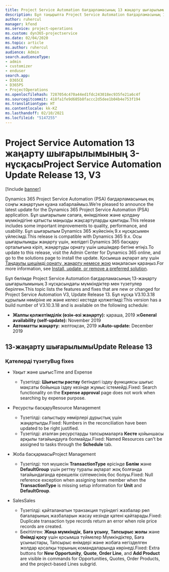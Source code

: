 ```yaml
---
title: Project Service Automation бағдарламасының 13 жаңарту шығарылымы 3-нұсқасындағы жаңалықтар немесе өзгерістер
description: Бұл тақырыпта Project Service Automation бағдарламасының 13-жаңарту шығарылымының 3 нұсқасындағы жаңалықтар туралы ақпарат беріледі.
author: ruhercul
manager: kfend
ms.service: project-operations
ms.custom: dyn365-projectservice
ms.date: 02/04/2020
ms.topic: article
ms.author: ruhercul
audience: Admin
search.audienceType:
- admin
- customizer
- enduser
search.app:
- D365CE
- D365PS
- ProjectOperations
ms.openlocfilehash: 7287054c470a44ed1fdc243018ec935fe21a6c4f
ms.sourcegitcommit: 418fa1fe9d605b8faccc2d5dee1b04b4e753f194
ms.translationtype: HT
ms.contentlocale: kk-KZ
ms.lasthandoff: 02/10/2021
ms.locfileid: "5147255"
---
```

# <a name="project-service-automation-update-release-13-v3"></a><span data-ttu-id="b7d4f-103">Project Service Automation 13 жаңарту шығарылымының 3-нұсқасы</span><span class="sxs-lookup"><span data-stu-id="b7d4f-103">Project Service Automation Update Release 13, V3</span></span>

[!include [banner](../includes/psa-now-project-operations.md)]

<span data-ttu-id="b7d4f-104">Dynamics 365 Project Service Automation (PSA) бағдарламасының ең соңғы жаңартуын қуана хабарлаймыз.</span><span class="sxs-lookup"><span data-stu-id="b7d4f-104">We’re pleased to announce the latest update for the Dynamics 365 Project Service Automation (PSA) application.</span></span> <span data-ttu-id="b7d4f-105">Бұл шығарылым сапаға, өнімділікке және қолдану мүмкіндігіне қатысты маңызды жақсартуларды қамтиды.</span><span class="sxs-lookup"><span data-stu-id="b7d4f-105">This release includes some important improvements to quality, performance, and usability.</span></span> <span data-ttu-id="b7d4f-106">Бұл шығарылым Dynamics 365 жүйесінің 9.x нұсқасымен үйлесімді.</span><span class="sxs-lookup"><span data-stu-id="b7d4f-106">This release is compatible with Dynamics 365 9.x.</span></span> <span data-ttu-id="b7d4f-107">Осы шығарылымды жаңарту үшін, желідегі Dynamics 365 басқару орталығына кіріп, жаңартуды орнату үшін шешімдер бетіне өтіңіз.</span><span class="sxs-lookup"><span data-stu-id="b7d4f-107">To update to this release, visit the Admin Center for Dynamics 365 online, and go to the solutions page to install the update.</span></span> <span data-ttu-id="b7d4f-108">Қосымша ақпарат алу үшін [Таңдаулы шешімді орнату, жаңарту немесе жою](https://docs.microsoft.com/power-platform/admin/install-remove-preferred-solution) мақаласын қараңыз.</span><span class="sxs-lookup"><span data-stu-id="b7d4f-108">For more information, see [Install, update, or remove a preferred solution](https://docs.microsoft.com/power-platform/admin/install-remove-preferred-solution).</span></span>

<span data-ttu-id="b7d4f-109">Бұл бөлімде Project Service Automation бағдарламасының 13-жаңарту шығарылымының 3 нұсқасындағы мүмкіндіктер мен түзетулер берілген.</span><span class="sxs-lookup"><span data-stu-id="b7d4f-109">This topic lists the features and fixes that are new or changed for Project Service Automation V3, Update Release 13.</span></span> <span data-ttu-id="b7d4f-110">Бұл нұсқа V3.10.3.18 құрылым нөміріне ие және келесі кестеде қолжетімді:</span><span class="sxs-lookup"><span data-stu-id="b7d4f-110">This version has a build number of V3.10.3.18 and is available on the following schedule:</span></span>

- <span data-ttu-id="b7d4f-111">**Жалпы қолжетімділік (өзін-өзі жаңарту):** қараша, 2019 ж</span><span class="sxs-lookup"><span data-stu-id="b7d4f-111">**General availability (self-update):** November 2019</span></span>
- <span data-ttu-id="b7d4f-112">**Автоматты жаңарту:** желтоқсан, 2019 ж</span><span class="sxs-lookup"><span data-stu-id="b7d4f-112">**Auto-update:** December 2019</span></span>


## <a name="update-release-13"></a><span data-ttu-id="b7d4f-113">13-жаңарту шығарылымы</span><span class="sxs-lookup"><span data-stu-id="b7d4f-113">Update Release 13</span></span> 

### <a name="bug-fixes"></a><span data-ttu-id="b7d4f-114">Қателерді түзету</span><span class="sxs-lookup"><span data-stu-id="b7d4f-114">Bug fixes</span></span>

- <span data-ttu-id="b7d4f-115">Уақыт және шығыс</span><span class="sxs-lookup"><span data-stu-id="b7d4f-115">Time and Expense</span></span>

     - <span data-ttu-id="b7d4f-116">Түзетілді: **Шығысты растау** бетіндегі іздеу функциясы шығыс мақсаты бойынша іздеу кезінде жұмыс істемейді.</span><span class="sxs-lookup"><span data-stu-id="b7d4f-116">Fixed: Search functionality on the **Expense approval** page does not work when searching by expense purpose.</span></span>

- <span data-ttu-id="b7d4f-117">Ресурсты басқару</span><span class="sxs-lookup"><span data-stu-id="b7d4f-117">Resource Management</span></span>

     - <span data-ttu-id="b7d4f-118">Түзетілді: салыстыру нөмірлері дұрыстық үшін жаңартылды.</span><span class="sxs-lookup"><span data-stu-id="b7d4f-118">Fixed: Numbers in the reconciliation have been updated to be right justified.</span></span>
     - <span data-ttu-id="b7d4f-119">Түзетілді: аталған ресурстарды тапсырмаларға **Кесте** қойыншасы арқылы тағайындауға болмайды.</span><span class="sxs-lookup"><span data-stu-id="b7d4f-119">Fixed: Named Resources can't be assigned to tasks through the **Schedule** tab.</span></span>

- <span data-ttu-id="b7d4f-120">Жоба басқармасы</span><span class="sxs-lookup"><span data-stu-id="b7d4f-120">Project Management</span></span>

     - <span data-ttu-id="b7d4f-121">Түзетілді: топ мүшесін **TransactionType** өрісінде **Бөлім** және **DefaultGroup** үшін реттеу туралы ақпарат жоқ болғанда тағайындағанда ерекшелік сілтемесінің бос болуы.</span><span class="sxs-lookup"><span data-stu-id="b7d4f-121">Fixed: Null reference exception when assigning team member when the **TransactionType** is missing setup information for **Unit** and **DefaultGroup**.</span></span>

- <span data-ttu-id="b7d4f-122">Sales</span><span class="sxs-lookup"><span data-stu-id="b7d4f-122">Sales</span></span>

     - <span data-ttu-id="b7d4f-123">Түзетілді: қайталанатын транзакция түріндегі жазбалар рөл бағаларының жазбаларын жасау кезінде қатені қайтарады.</span><span class="sxs-lookup"><span data-stu-id="b7d4f-123">Fixed: Duplicate transaction type records return an error when role price records are created.</span></span>
     - <span data-ttu-id="b7d4f-124">Бекітілген: **Жаңа мүмкіндік**, **Баға ұсыну**, **Тапсырыс жолы** және **Өнімді қосу** үшін қосымша түймелер Мүмкіндіктер, Баға ұсыныстары, Тапсырыс өнімдері және жобаға негізделген жолдар қосалқы торының командаларында көрінеді.</span><span class="sxs-lookup"><span data-stu-id="b7d4f-124">Fixed: Extra buttons for **New Opportunity**, **Quote**, **Order Line**, and **Add Product** are visible in commands for Opportunities, Quotes, Order Products, and the project-based Lines subgrid.</span></span>


